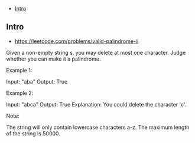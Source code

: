 - [Intro](#intro)

## Intro

- https://leetcode.com/problems/valid-palindrome-ii


Given a non-empty string s, you may delete at most one character.  Judge whether you can make it a palindrome.

Example 1:

Input: "aba"
Output: True

Example 2:

Input: "abca"
Output: True
Explanation: You could delete the character 'c'.

Note:

The string will only contain lowercase characters a-z.
The maximum length of the string is 50000.

